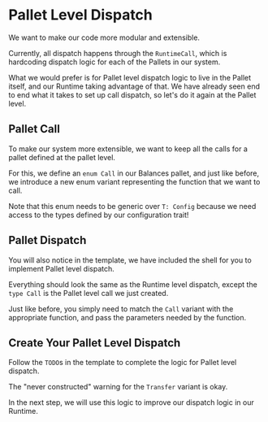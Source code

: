 # Pallet Level Dispatch

We want to make our code more modular and extensible.

Currently, all dispatch happens through the `RuntimeCall`, which is hardcoding dispatch logic for each of the Pallets in our system.

What we would prefer is for Pallet level dispatch logic to live in the Pallet itself, and our Runtime taking advantage of that. We have already seen end to end what it takes to set up call dispatch, so let's do it again at the Pallet level.

## Pallet Call

To make our system more extensible, we want to keep all the calls for a pallet defined at the pallet level.

For this, we define an `enum Call` in our Balances pallet, and just like before, we introduce a new enum variant representing the function that we want to call.

Note that this enum needs to be generic over `T: Config` because we need access to the types defined by our configuration trait!

## Pallet Dispatch

You will also notice in the template, we have included the shell for you to implement Pallet level dispatch.

Everything should look the same as the Runtime level dispatch, except the `type Call` is the Pallet level call we just created.

Just like before, you simply need to match the `Call` variant with the appropriate function, and pass the parameters needed by the function.

## Create Your Pallet Level Dispatch

Follow the `TODO`s in the template to complete the logic for Pallet level dispatch.

The "never constructed" warning for the `Transfer` variant is okay.

In the next step, we will use this logic to improve our dispatch logic in our Runtime.
